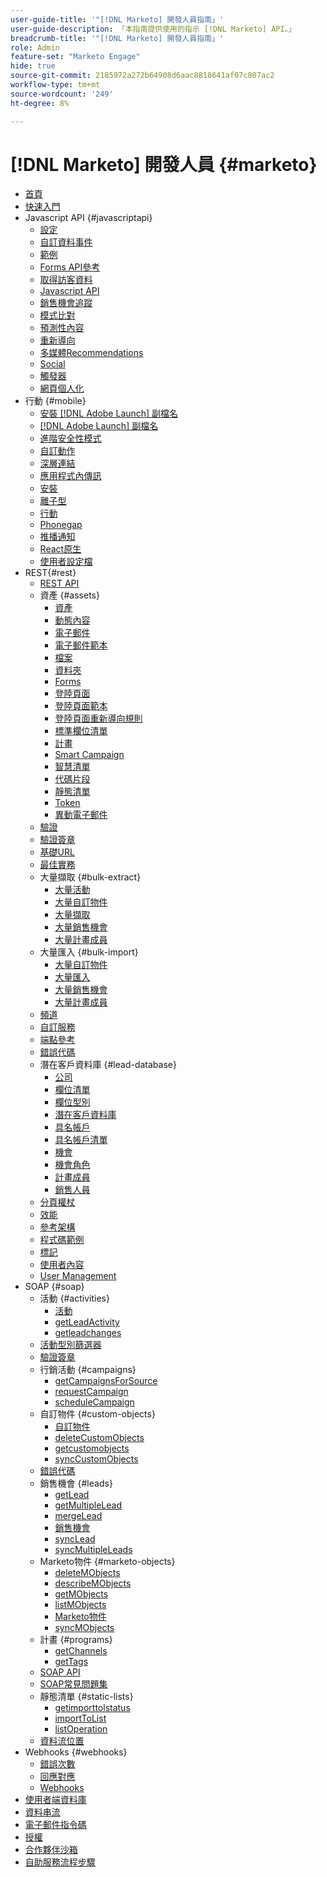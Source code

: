 ```yaml
---
user-guide-title: '"[!DNL Marketo] 開發人員指南」'
user-guide-description: 「本指南提供使用的指示 [!DNL Marketo] API。」
breadcrumb-title: '"[!DNL Marketo] 開發人員指南」'
role: Admin
feature-set: "Marketo Engage"
hide: true
source-git-commit: 2185972a272b64908d6aac8818641af07c807ac2
workflow-type: tm+mt
source-wordcount: '249'
ht-degree: 8%

---
```



# [!DNL Marketo] 開發人員 {#marketo}

- [首頁](home.md)
- [快速入門](getting-started.md)
- Javascript API {#javascriptapi}
   - [設定](javascript-api/configuration.md)
   - [自訂資料事件](javascript-api/custom-data-events.md)
   - [範例](javascript-api/examples.md)
   - [Forms API參考](javascript-api/forms-api-reference.md)
   - [取得訪客資料](javascript-api/get-visitor-data.md)
   - [Javascript API](javascript-api/javascript-api.md)
   - [銷售機會追蹤](javascript-api/lead-tracking.md)
   - [模式比對](javascript-api/pattern-match.md)
   - [預測性內容](javascript-api/predictive-content.md)
   - [重新導向](javascript-api/redirect.md)
   - [多媒體Recommendations](javascript-api/rich-media-recommendation.md)
   - [Social](javascript-api/social.md)
   - [觸發器](javascript-api/triggers.md)
   - [網頁個人化](javascript-api/web-personalization.md)
- 行動 {#mobile}
   - [安裝 [!DNL Adobe Launch] 副檔名](mobile/adobe-launch-extension-installation.md)
   - [[!DNL Adobe Launch] 副檔名](mobile/adobe-launch-extension.md)
   - [進階安全性模式](mobile/advanced-security-access-mode.md)
   - [自訂動作](mobile/custom-actions.md)
   - [深層連結](mobile/enabling-deep-links-in-your-app.md)
   - [應用程式內傳訊](mobile/in-app-messages.md)
   - [安裝](mobile/installation.md)
   - [離子型](mobile/ionic.md)
   - [行動](mobile/mobile.md)
   - [Phonegap](mobile/phonegap.md)
   - [推播通知](mobile/push-notifications.md)
   - [React原生](mobile/react-native.md)
   - [使用者設定檔](mobile/user-profiles.md)
- REST{#rest}
   - [REST API](rest-api/rest-api.md)
   - 資產 {#assets}
      - [資產](rest-api/assets.md)
      - [動態內容](rest-api/dynamic-content.md)
      - [電子郵件](rest-api/emails.md)
      - [電子郵件範本](rest-api/email-templates.md)
      - [檔案](rest-api/files.md)
      - [資料夾](rest-api/folders.md)
      - [Forms](rest-api/forms.md)
      - [登陸頁面](rest-api/landing-pages.md)
      - [登陸頁面範本](rest-api/landing-page-templates.md)
      - [登陸頁面重新導向規則](rest-api/landing-page-redirect-rules.md)
      - [標準欄位清單](rest-api/list-of-standard-fields.md)
      - [計畫](rest-api/programs.md)
      - [Smart Campaign](rest-api/smart-campaigns.md)
      - [智慧清單](rest-api/smart-lists.md)
      - [代碼片段](rest-api/snippets.md)
      - [靜態清單](rest-api/static-lists.md)
      - [Token](rest-api/tokens.md)
      - [異動電子郵件](rest-api/transactional-email.md)
   - [驗證](rest-api/authentication.md)
   - [驗證簽章](rest-api/authentication-signature.md)
   - [基礎URL](rest-api/base-url.md)
   - [最佳實務](rest-api/marketo-integration-best-practices.md)
   - 大量擷取 {#bulk-extract}
      - [大量活動](rest-api/bulk-activity-extract.md)
      - [大量自訂物件](rest-api/bulk-custom-object-extract.md)
      - [大量擷取](rest-api/bulk-extract.md)
      - [大量銷售機會](rest-api/bulk-lead-extract.md)
      - [大量計畫成員](rest-api/bulk-program-member-extract.md)
   - 大量匯入 {#bulk-import}
      - [大量自訂物件](rest-api/bulk-custom-object-import.md)
      - [大量匯入](rest-api/bulk-import.md)
      - [大量銷售機會](rest-api/bulk-lead-import.md)
      - [大量計畫成員](rest-api/bulk-program-member-import.md)
   - [頻道](rest-api/channels.md)
   - [自訂服務](rest-api/custom-services.md)
   - [端點參考](rest-api/endpoint-reference.md)
   - [錯誤代碼](rest-api/error-codes.md)
   - 潛在客戶資料庫 {#lead-database}
      - [公司](rest-api/companies.md)
      - [欄位清單](rest-api/fields.md)
      - [欄位型別](rest-api/field-types.md)
      - [潛在客戶資料庫](rest-api/lead-database.md)
      - [具名帳戶](rest-api/named-accounts.md)
      - [具名帳戶清單](rest-api/named-account-lists.md)
      - [機會](rest-api/opportunities.md)
      - [機會角色](rest-api/opportunity-roles.md)
      - [計畫成員](rest-api/program-members.md)
      - [銷售人員](rest-api/sales-persons.md)
   - [分頁權杖](rest-api/paging-tokens.md)
   - [效能](rest-api/performance.md)
   - [參考架構](rest-api/reference-architectures.md)
   - [程式碼範例](https://github.com/Marketo/REST-Sample-Code)
   - [標記](rest-api/tags.md)
   - [使用者內容](rest-api/user-context.md)
   - [User Management](rest-api/user-management.md)
- SOAP {#soap}
   - 活動 {#activities}
      - [活動](soap-api/activities.md)
      - [getLeadActivity](soap-api/getleadactivity.md)
      - [getleadchanges](soap-api/getleadchanges.md)
   - [活動型別篩選器](soap-api/activity-type-filters.md)
   - [驗證簽章](soap-api/authentication-signature.md)
   - 行銷活動 {#campaigns}
      - [getCampaignsForSource](soap-api/getcampaignsforsource.md)
      - [requestCampaign](soap-api/requestcampaign.md)
      - [scheduleCampaign](soap-api/schedulecampaign.md)
   - 自訂物件 {#custom-objects}
      - [自訂物件](soap-api/custom-objects.md)
      - [deleteCustomObjects](soap-api/deletecustomobjects.md)
      - [getcustomobjects](soap-api/getcustomobjects.md)
      - [syncCustomObjects](soap-api/synccustomobjects.md)
   - [錯誤代碼](soap-api/error-codes.md)
   - 銷售機會 {#leads}
      - [getLead](soap-api/getlead.md)
      - [getMultipleLead](soap-api/getmultipleleads.md)
      - [mergeLead](soap-api/mergeleads.md)
      - [銷售機會](soap-api/leads.md)
      - [syncLead](soap-api/synclead.md)
      - [syncMultipleLeads](soap-api/syncmultipleleads.md)
   - Marketo物件 {#marketo-objects}
      - [deleteMObjects](soap-api/deletemobjects.md)
      - [describeMObjects](soap-api/describemobject.md)
      - [getMObjects](soap-api/getmobjects.md)
      - [listMObjects](soap-api/listmobjects.md)
      - [Marketo物件](soap-api/marketo-objects.md)
      - [syncMObjects](soap-api/syncmobjects.md)
   - 計畫 {#programs}
      - [getChannels](soap-api/getchannels.md)
      - [getTags](soap-api/gettags.md)
   - [SOAP API](soap-api/soap-api.md)
   - [SOAP常見問題集](soap-api/soap-faq.md)
   - 靜態清單 {#static-lists}
      - [getimporttolstatus](soap-api/getimporttoliststatus.md)
      - [importToList](soap-api/importtolist.md)
      - [listOperation](soap-api/listoperation.md)
   - [資料流位置](soap-api/stream-position.md)
- Webhooks {#webhooks}
   - [錯誤次數](webhooks/errors.md)
   - [回應對應](webhooks/response-mappings.md)
   - [Webhooks](webhooks/webhooks.md)
- [使用者端資料庫](https://github.com/Marketo/Community-Supported-Client-Libraries)
- [資料串流](data-streams.md)
- [電子郵件指令碼](email-scripting.md)
- [授權](api-license.md)
- [合作夥伴沙箱](partner-sandbox.md)
- [自助服務流程步驟](self-service-flow-steps.md)
